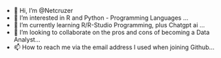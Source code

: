 - 👋 Hi, I’m @Netcruzer
- 👀 I’m interested in R and Python - Programming Languages ...
- 🌱 I’m currently learning R/R-Studio Programming, plus Chatgpt ai ...
- 💞️ I’m looking to collaborate on the pros and cons of becoming a Data Analyst...
- 📫 How to reach me via the email address I used when joining Github...

<!---
Netcruzer/Netcruzer is a ✨ special ✨ repository because its `README.md` (this file) appears on your GitHub profile.
You can click the Preview link to take a look at your changes.
Having just joined GitHub. I am unsure whether putting my email address in the profile is okay. So, I will
wait to contact the site admin before adding that information.
I am unclear about the "@" symbol proceeding; my user name is for...(@Netcruzer). Please advise!
--->
